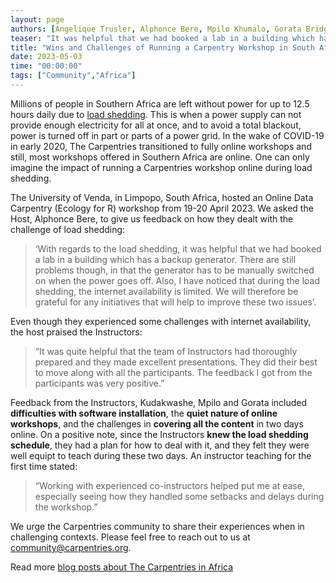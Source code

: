 ```yaml
---
layout: page
authors: [Angelique Trusler, Alphonce Bere, Mpilo Khumalo, Gorata Bridget Malose]
teaser: "It was helpful that we had booked a lab in a building which has a backup generator"
title: "Wins and Challenges of Running a Carpentry Workshop in South Africa during Load shedding"
date: 2023-05-03
time: "00:00:00"
tags: ["Community","Africa"]
---
```


Millions of people in Southern Africa are left without power for up to 12.5 hours daily due to [load shedding](https://en.wikipedia.org/wiki/South_African_energy_crisis). This is when a power supply can not provide enough electricity for all at once, and to 
avoid a total blackout, power is turned off in part or parts of a power grid. In the wake of COVID-19 in early 2020, The Carpentries transitioned to 
fully online workshops and still, most workshops offered in Southern Africa are online. One can only imagine the impact of running a Carpentries 
workshop online during load shedding. 

The University of Venda, in Limpopo, South Africa, hosted an Online Data Carpentry (Ecology for R) workshop from 19-20 April 2023. We asked the Host, 
Alphonce Bere, to give us feedback on how they dealt with the challenge of load shedding: 

>‘With regards to the load shedding, it was helpful that we had booked a lab in a building which has a backup generator. There are still problems though, 
in that the generator has to be manually switched on when the power goes off. Also, I have noticed that during the load shedding, the internet 
availability is limited. We will therefore be grateful for any initiatives that will help to improve these two issues’.

Even though they experienced some challenges with internet availability, the host praised the Instructors: 

>“It was quite helpful that the team of Instructors had thoroughly prepared and they made excellent presentations. They did their best to move along 
with all the participants. The feedback I got from the participants was very positive.”

Feedback from the Instructors, Kudakwashe, Mpilo and Gorata included **difficulties with software installation**, the **quiet nature of online workshops**, and the challenges in **covering all the content** in two days online. On a positive note, since the Instructors **knew the load shedding schedule**, they had a plan for how to deal with it, and 
they felt they were well equipt to teach during these two days. An instructor teaching for the first time stated: 

>“Working with experienced co-instructors helped put me at ease, especially seeing how they handled some setbacks and delays during the workshop.”

We urge the Carpentries community to share their experiences when in challenging contexts. Please feel free to reach out to us at 
[community@carpentries.org](mailto:community@carpentries.org). 

Read more [blog posts about The Carpentries in Africa](https://carpentries.org/posts-by-tags/#blog-tag-africa)









